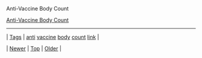 <!--
title: Anti-Vaccine Body Count
date: 2020-06-28T15:27:00.234Z
tags: anti, vaccine, body, count, link
-->


Anti-Vaccine Body Count

[Anti-Vaccine Body Count](http://www.jennymccarthybodycount.com/Anti-Vaccine_Body_Count/Home.html)

<!--BOTTOM-POST-NAVIGATION-->
---

| [Tags](tags.md) | [anti](tag-anti.md) [vaccine](tag-vaccine.md) [body](tag-body.md) [count](tag-count.md) [link](tag-link.md) |

| [Newer](72470142669.md) | [Top](index.md) | [Older](72471298304.md) |